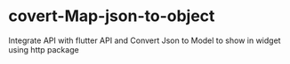 # covert-Map-json-to-object

Integrate API with flutter API and Convert Json to Model to show in widget using http package 
